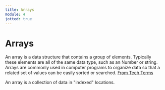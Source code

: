```yaml
---
title: Arrays
module: 4
jotted: true
---
```


# Arrays

 An array is a data structure that contains a group of elements. Typically these elements are all of the same data type, such as an Number or string. Arrays are commonly used in computer programs to organize data so that a related set of values can be easily sorted or searched. [From Tech Terms](https://techterms.com/definition/array)

An array is a collection of data in "indexed" locations.